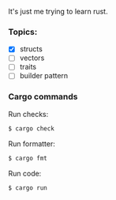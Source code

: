 It's just me trying to learn rust.


### Topics:

* [x] structs
* [ ] vectors
* [ ] traits   
* [ ] builder pattern

### Cargo commands
Run checks:

```sh
$ cargo check
```

Run formatter:

```sh
$ cargo fmt
```

Run code:

```sh
$ cargo run
```


